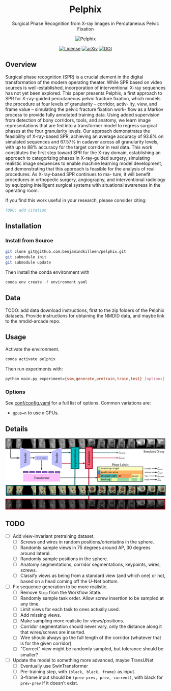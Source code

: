 <div align="center">

# Pelphix

Surgical Phase Recognition from X-ray Images in Percutaneous Pelvic Fixation

![Pelphix](images/liverpool_000000000_sequences.gif)

</div>

<div align="center">

<!-- TODO: update links to the arxiv and dataset links. -->
[![License](https://img.shields.io/badge/License-Apache%202.0-blue.svg)](
<https://opensource.org/licenses/Apache-2.0>)
[![arXiv](https://img.shields.io/badge/arXiv-2109.13900-b31b1b.svg)](
<https://arxiv.org/abs/2109.13900>)
[![DOI](https://zenodo.org/badge/DOI/10.5281/zenodo.5555555.svg)](
<https://doi.org/10.5281/zenodo.5555555>)

<div align="left">

## Overview

Surgical phase recognition (SPR) is a crucial element in the digital transformation of the modern operating theater. While SPR based on video sources is well-established, incorporation of interventional X-ray sequences has not yet been explored. This paper presents Pelphix, a first approach to SPR for X-ray-guided percutaneous pelvic fracture fixation, which models the procedure at four levels of granularity – corridor, activ- ity, view, and frame value – simulating the pelvic fracture fixation work- flow as a Markov process to provide fully annotated training data. Using added supervision from detection of bony corridors, tools, and anatomy, we learn image representations that are fed into a transformer model to regress surgical phases at the four granularity levels. Our approach demonstrates the feasibility of X-ray-based SPR, achieving an average accuracy of 93.8% on simulated sequences and 67.57% in cadaver across all granularity levels, with up to 88% accuracy for the target corridor in real data. This work constitutes the first step toward SPR for the X-ray domain, establishing an approach to categorizing phases in X-ray-guided surgery, simulating realistic image sequences to enable machine learning model development, and demonstrating that this approach is feasible for the analysis of real procedures. As X-ray-based SPR continues to ma- ture, it will benefit procedures in orthopedic surgery, angiography, and interventional radiology by equipping intelligent surgical systems with situational awareness in the operating room.

If you find this work useful in your research, please consider citing:

```bibtex
TODO: add citation
```

## Installation

### Install from Source

```bash
git clone git@github.com:benjamindkilleen/pelphix.git
git submodule init
git submodule update
```

Then install the conda environment with

```bash
conda env create -f environment.yaml
```

## Data

TODO: add data download instructions, first to the zip folders of the Pelphix datasets. Provide
instructions for obtaining the NMDID data, and maybe link to the nmdid-arcade repo.

## Usage

Activate the environment.

```bash
conda activate pelphix
```

Then run experiments with:

```bash
python main.py experiment={ssm,generate,pretrain,train,test} [options]
```

### Options

See [conf/config.yaml](/conf/config.yaml) for a full list of options. Common variations are:

- `gpus=n` to use `n` GPUs.

## Details

![architecture](images/architecture.png)

## TODO

<!-- TODO for MICCAI rebuttal -->
- [ ] Add view-invariant pretraining dataset.
  - [ ] Screws and wires in random positions/orientatins in the sphere.
  - [ ] Randomly sample views in 75 degrees around AP, 30 degrees around lateral.
  - [ ] Randomly sample positions in the sphere.
  - [ ] Anatomy segmentations, corridor segmentations, keypoints, wires, screws.
  - [ ] Classify views as being from a standard view (and which one) or not, based on a head coming off the U-Net bottom.
- [ ] Fix sequence generation to be more realistic.
  - [ ] Remove `Step` from the Workflow State.
  - [ ] Randomly sample task order. Allow screw insertion to be sampled at any time.
  - [ ] Limit views for each task to ones actually used.
  - [ ] Add missing views.
  - [ ] Make sampling more realistic for views/positions.
  - [ ] Corridor segmentation should never vary, only the distance along it that wires/screws are inserted.
  - [ ] Wire should always go the full length of the corridor (whatever that is for the given corridor).
  - [ ] "Correct" view might be randomly sampled, but tolerance should be smaller?
- [ ] Update the model to something more advanced, maybe TransUNet
  - [ ] Eventually use SwinTransformer
  - [ ] Pre-training step, with `(black, black, frame)` as input.
  - [ ] 3-frame input should be `(prev-prev, prev, current)`, with black for `prev-prev` if it doesn't exist.

</div>
